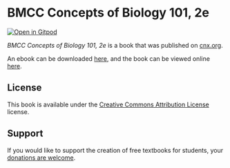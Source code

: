 # BMCC Concepts of Biology 101, 2e

[![Open in Gitpod](https://gitpod.io/button/open-in-gitpod.svg)](https://gitpod.io/from-referrer/)

_BMCC Concepts of Biology 101, 2e_ is a book that was published on [cnx.org](https://cnx.org/).

An ebook can be downloaded [here](https://github.com/cnx-user-books/cnxbook-bmcc-concepts-of-biology-101-2e/releases/latest), and the book can be viewed online [here](https://github.com/cnx-user-books/cnxbook-bmcc-concepts-of-biology-101-2e/releases/latest).

## License
This book is available under the [Creative Commons Attribution License](./LICENSE) license.

## Support
If you would like to support the creation of free textbooks for students, your [donations are welcome](https://riceconnect.rice.edu/donation/support-openstax-banner).

